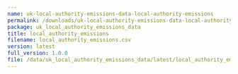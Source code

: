 ```yaml
---
name: uk-local-authority-emissions-data-local-authority-emissions
permalink: /downloads/uk-local-authority-emissions-data-local-authority-emissions/latest
package: uk_local_authority_emissions_data
title: local_authority_emissions
filename: local_authority_emissions.csv
version: latest
full_version: 1.0.0
file: /data/uk_local_authority_emissions_data/latest/local_authority_emissions.csv
---
```


